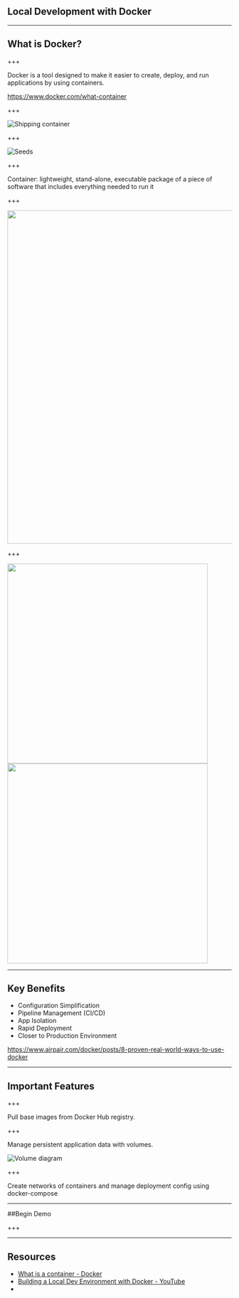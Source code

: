 ## Local Development with Docker

---

## What is Docker?

+++

Docker is a tool designed to make it easier to create, deploy, and run applications by using containers.

https://www.docker.com/what-container

+++

![Shipping container](https://theloadstar.co.uk/wp-content/uploads/%C2%A9-Roza-_l_20426071.jpg)

+++

![Seeds](http://www.robertalynch.com/wp-content/uploads/2017/04/new-seeds-1320x564.jpg)

+++

Container: lightweight, stand-alone, executable package of a piece of software that includes everything needed to run it

+++

<img src="https://www.docker.com/sites/default/files/Package%20software.png" width="750">

+++

<img src="https://www.docker.com/sites/default/files/Container%402x.png" width="450"> <img src="https://www.docker.com/sites/default/files/VM%402x.png" width="450">

---

## Key Benefits

 - Configuration Simplification
 - Pipeline Management (CI/CD)
 - App Isolation
 - Rapid Deployment
 - Closer to Production Environment


 https://www.airpair.com/docker/posts/8-proven-real-world-ways-to-use-docker

---

## Important Features

+++

Pull base images from Docker Hub registry.

+++

Manage persistent application data with volumes.

![Volume diagram](https://docs.docker.com/storage/images/types-of-mounts-volume.png)

+++

Create networks of containers and manage deployment config using docker-compose

---

##Begin Demo

+++




---
## Resources

 - [What is a container - Docker](https://www.docker.com/what-container)
 - [Building a Local Dev Environment with Docker - YouTube](https://www.youtube.com/watch?v=FiaLKwdv9TI)
 - 